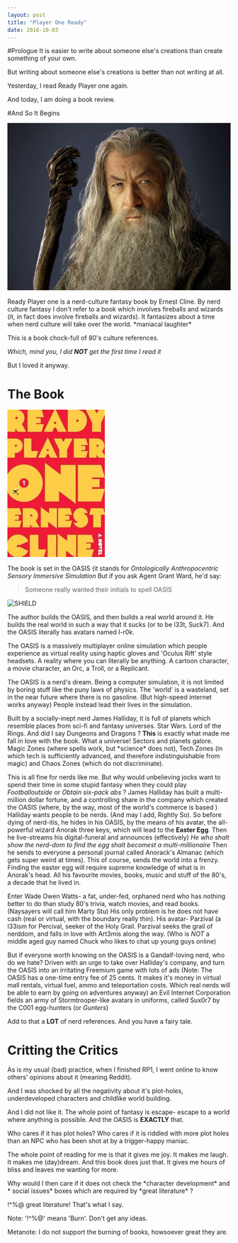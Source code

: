 ```yaml
---
layout: post
title: "Player One Ready"
date: 2018-10-03
---
```


#Prologue
It is easier to write about someone else's creations than create something of your own. 

But writing about someone else's creations is better than not writing at all.

Yesterday, I read Ready Player one again.

And today, I am doing a book review.

#And So It Begins

![Gandalf](/images/Gandalf-2.jpg)

Ready Player one is a nerd-culture fantasy book by Ernest Cline. By nerd culture fantasy I don't refer to a book which involves fireballs and wizards (it, in fact does involve fireballs and wizards). It fantasizes about a time when nerd culture will take over the world. \*maniacal laughter\*

This is a book chock-full of 80's culture references. 

*Which, mind you, I did **NOT** get the first time I read it*

But I loved it anyway.

# The Book

![RP1](/images/rp1.jpg)

The book is set in the OASIS (it stands for *Ontologically Anthropocentric Sensory Immersive Simulation* But if you ask Agent Grant Ward, he'd say: 
> Someone really wanted their initials to spell OASIS

![SHIELD](/images/ward,jpg)

The author builds the OASIS, and then builds a real world around it. He builds the real world in such a way that it sucks (or to be l33t, Suck7). And the OASIS literally has avatars named I-r0k.

The OASIS is a massively multiplayer online simulation which people experience as virtual reality using haptic gloves and 'Oculus Rift' style headsets. A reality where you can literally be anything. A cartoon character, a movie character, an Orc, a Troll, or a Replicant.

The OASIS is a nerd's dream. Being a computer simulation, it is not limited by boring stuff like the puny laws of physics. The 'world' is a wasteland, set in the near future where there is no gasoline. (But high-speed internet works anyway) People instead lead their lives in the simulation.

Built by a socially-inept nerd James Halliday, it is full of planets which resemble places from sci-fi and fantasy universes. Star Wars. Lord of the Rings. And did I say Dungeons and Dragons ? **This** is exactly what made me fall in love with the book. What a universe! Sectors and planets galore. Magic Zones (where spells work, but \*science\* does not), Tech Zones (in which tech is sufficiently advanced, and therefore indistinguishable from magic) and Chaos Zones (which do not discriminate).

This is all fine for nerds like me. But why would unbelieving jocks want to spend their time in some stupid fantasy when they could play *Footballoutside* or *Obtain six-pack abs* ? James Halliday has built a multi-million dollar fortune, and a controlling share in the company which created the OASIS (where, by the way, most of the world's commerce is based ) Halliday wants people to be nerds. (And may I add, Rightly So). So before dying of nerd-itis, he hides in his OASIS, by the means of his avatar, the all-powerful wizard Anorak three keys, which will lead to the **Easter Egg**. Then he live-streams his digital-funeral and announces (effectively) *He who shalt show the nerd-dom to find the egg shalt becomest a multi-millionaire* Then he sends to everyone a personal journal called Anorack's Almanac (which gets super weird at times). This of course, sends the world into a frenzy. Finding the easter egg will require supreme knowledge of what is in Anorak's head. All his favourite movies, books, music and stuff of the 80's, a decade that he lived in.

Enter Wade Owen Watts- a fat, under-fed, orphaned nerd who has nothing better to do than study 80's trivia, watch movies, and read books. (Naysayers will call him Marty Stu) His only problem is he does not have cash (real or virtual, with the boundary really thin). His avatar- Parzival (a l33ism for Percival, seeker of the Holy Grail. Parzival seeks the grail of nerddom, and falls in love with Art3mis along the way. (Who is *NOT* a middle aged guy named Chuck who likes to chat up young guys online)

But if everyone worth knowing on the OASIS is a Gandalf-loving nerd, who do we hate? Driven with an urge to take over Halliday's company, and turn the OASIS into an irritating Freemium game with lots of ads (Note: The OASIS has a one-time entry fee of 25 cents. It makes it's money in virtual mall rentals, virtual fuel, ammo and teleportation costs. Which real nerds will be able to earn by going on adventures anyway) an Evil Internet Corporation fields an army of Stormtrooper-like avatars in uniforms, called Sux0r7 by the C001 egg-hunters (or *Gunters*)

Add to that a **LOT** of nerd references. And you have a fairy tale.

# Critting the Critics

As is my usual (bad) practice, when I finished RP1, I went online to know others' opinions about it (meaning Reddit). 

And I was shocked by all the negativity about it's plot-holes, underdeveloped characters and childlike world building.

And I did not like it. The whole point of fantasy is escape- escape to a world where anything is possible. And the OASIS is **EXACTLY** that.

Who cares if it has plot holes? Who cares if it is riddled with more plot holes than an NPC who has been shot at by a trigger-happy maniac.

The whole point of reading for me is that it gives me joy. It makes me laugh. It makes me (day)dream. And this book does just that. It gives me hours of bliss and leaves me wanting for more.

Why would I then care if it does not check the \*character development\* and \* social issues\* boxes which are required by \*great literature\* ?

!^%@ great literature! That's what I say.

Note: '!^%@' means 'Burn'. Don't get any ideas.

Metanote: I do not support the burning of books, howsoever great they are.
